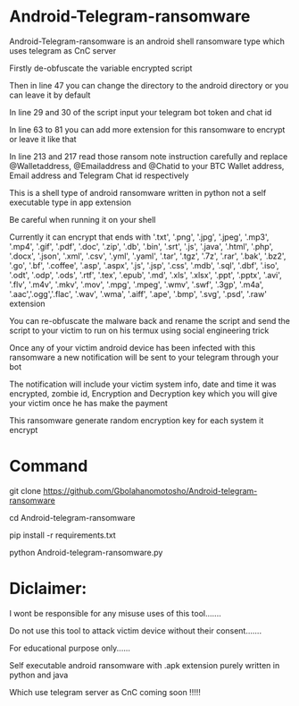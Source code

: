 # Android-Telegram-ransomware



  Android-Telegram-ransomware is an android shell ransomware type which uses telegram as CnC server

  


  Firstly de-obfuscate the variable encrypted script


  Then in line 47 you can change the directory to the android directory or you can leave it by default

  In line 29 and 30 of the script input your telegram bot token and chat id

  In line 63 to 81 you can add more extension for this ransomware to encrypt or leave it like that 
   

  In line 213 and 217 read those ransom note instruction carefully and replace @Walletaddress, @Emailaddress and @Chatid to your BTC Wallet address,
  Email address and Telegram Chat id respectively

 
  


  This is a shell type of android ransomware written in python not a self executable type in app extension

 
  Be careful when running it on your shell

  Currently it can encrypt that ends with '.txt', '.png', '.jpg', '.jpeg', '.mp3', '.mp4', '.gif', '.pdf', '.doc', '.zip', '.db', '.bin', '.srt', '.js', '.java', '.html', '.php', '.docx', '.json', '.xml', '.csv', '.yml', '.yaml', '.tar', '.tgz', '.7z', '.rar', '.bak', '.bz2', '.go', '.bf', '.coffee', '.asp', '.aspx', '.js', '.jsp', '.css', '.mdb', '.sql', '.dbf', '.iso', '.odt', '.odp', '.ods', '.rtf', '.tex', '.epub', '.md', '.xls', '.xlsx', '.ppt', '.pptx', '.avi', '.flv', '.m4v', '.mkv', '.mov', '.mpg', '.mpeg', '.wmv', '.swf', '.3gp', '.m4a', '.aac','.ogg','.flac', '.wav', '.wma', '.aiff', '.ape', '.bmp', '.svg', '.psd', '.raw' extension


  You can re-obfuscate the malware back and rename the script 
  and send the script to your victim to run on his termux using social engineering trick


  Once any of your victim android device has been infected with this ransomware a new notification will be sent to your telegram through your bot

  The notification will include your victim system info, date and time it was encrypted, zombie id, Encryption and Decryption key which you will give your 
  victim once he has make the payment


  This ransomware generate random encryption key for each system it encrypt
  
  
  
# Command


 git clone https://github.com/Gbolahanomotosho/Android-telegram-ransomware





 cd Android-telegram-ransomware




 pip install -r requirements.txt




 python Android-telegram-ransomware.py




# Diclaimer: 


  
  I wont be responsible for any misuse uses of this tool.......
 

  Do not use this tool to attack victim device without their consent.......
 

  For educational purpose only......
  
  
  


  
  Self executable android ransomware with .apk extension purely written in python and java 

  Which use telegram server as CnC coming soon !!!!!

 
